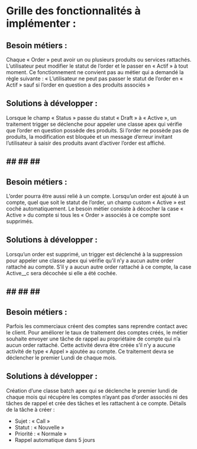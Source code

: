 # Grille des fonctionnalités à implémenter :

## Besoin métiers :
Chaque « Order » peut avoir un ou plusieurs produits ou services rattachés.
L’utilisateur peut modifier le statut de l’order et le passer en « Actif » à tout moment. Ce fonctionnement ne convient pas au métier qui a demandé la
règle suivante : « L’utilisateur ne peut pas passer le statut de l’order en « Actif » sauf si l’order en question a des produits associés »

## Solutions à développer :
Lorsque le champ « Status » passe du statut « Draft » à « Active », un traitement trigger se déclenche pour appeler une classe apex qui vérifie que l’order en
question possède des produits. Si l’order ne possède pas de produits, la modification est bloquée et un message d’erreur invitant l’utilisateur à saisir des
produits avant d’activer l’order est affiché.
## ## ## ## ## 

## Besoin métiers :
L’order pourra être aussi relié à un compte. Lorsqu’un order est ajouté à un compte, quel que soit le statut de l’order, un champ custom « Active » est coché
automatiquement. Le besoin métier consiste à décocher la case « Active » du compte si tous les « Order » associés à ce compte sont supprimés.

## Solutions à développer :
Lorsqu’un order est supprimé, un trigger est déclenché à la suppression pour appeler une classe apex qui vérifie qu’il n’y a aucun autre order rattaché au
compte. S’il y a aucun autre order rattaché à ce compte, la case Active__c sera décochée si elle a été cochée.
## ## ## ## ## 
## Besoin métiers :
Parfois les commerciaux créent des comptes sans reprendre contact avec le client. Pour améliorer le taux de traitement des comptes créés, le métier souhaite envoyer une tâche de rappel au propriétaire de compte qui n’a aucun order rattaché. Cette activité devra être créée s’il n’y a aucune activité de type
« Appel » ajoutée au compte. Ce traitement devra se déclencher le premier Lundi de chaque mois.
## Solutions à développer :
Création d’une classe batch apex qui se déclenche le premier lundi de chaque mois qui récupère les comptes n’ayant pas d’order associés ni des tâches de rappel et crée des tâches et les rattachent à ce compte. 
Détails de la tâche à créer :
- Sujet : « Call »
- Statut : « Nouvelle »
- Priorité : « Normale »
- Rappel automatique
dans 5 jours
